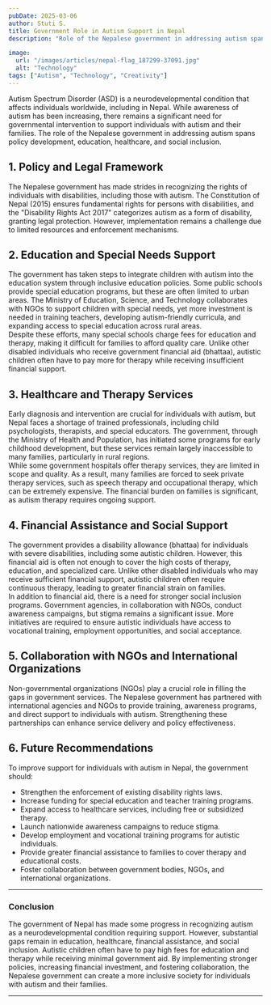 ```yaml
---
pubDate: 2025-03-06
author: Stuti S.
title: Government Role in Autism Support in Nepal
description: "Role of the Nepalese government in addressing autism spans policy development, education, healthcare, and social inclusion."

image:
  url: "/images/articles/nepal-flag_187299-37091.jpg"
  alt: "Technology"
tags: ["Autism", "Technology", "Creativity"]
---
```


Autism Spectrum Disorder (ASD) is a neurodevelopmental condition that affects individuals worldwide, including in Nepal. While awareness of autism has been increasing, there remains a significant need for governmental intervention to support individuals with autism and their families. The role of the Nepalese government in addressing autism spans policy development, education, healthcare, and social inclusion.

## 1. Policy and Legal Framework
The Nepalese government has made strides in recognizing the rights of individuals with disabilities, including those with autism. The Constitution of Nepal (2015) ensures fundamental rights for persons with disabilities, and the "Disability Rights Act 2017" categorizes autism as a form of disability, granting legal protection. However, implementation remains a challenge due to limited resources and enforcement mechanisms.

## 2. Education and Special Needs Support
The government has taken steps to integrate children with autism into the education system through inclusive education policies. Some public schools provide special education programs, but these are often limited to urban areas. The Ministry of Education, Science, and Technology collaborates with NGOs to support children with special needs, yet more investment is needed in training teachers, developing autism-friendly curricula, and expanding access to special education across rural areas.
<br>
Despite these efforts, many special schools charge fees for education and therapy, making it difficult for families to afford quality care. Unlike other disabled individuals who receive government financial aid (bhattaa), autistic children often have to pay more for therapy while receiving insufficient financial support.

## 3. Healthcare and Therapy Services
Early diagnosis and intervention are crucial for individuals with autism, but Nepal faces a shortage of trained professionals, including child psychologists, therapists, and special educators. The government, through the Ministry of Health and Population, has initiated some programs for early childhood development, but these services remain largely inaccessible to many families, particularly in rural regions.
<br>
While some government hospitals offer therapy services, they are limited in scope and quality. As a result, many families are forced to seek private therapy services, such as speech therapy and occupational therapy, which can be extremely expensive. The financial burden on families is significant, as autism therapy requires ongoing support.

## 4. Financial Assistance and Social Support
The government provides a disability allowance (bhattaa) for individuals with severe disabilities, including some autistic children. However, this financial aid is often not enough to cover the high costs of therapy, education, and specialized care. Unlike other disabled individuals who may receive sufficient financial support, autistic children often require continuous therapy, leading to greater financial strain on families.
<br>
In addition to financial aid, there is a need for stronger social inclusion programs. Government agencies, in collaboration with NGOs, conduct awareness campaigns, but stigma remains a significant issue. More initiatives are required to ensure autistic individuals have access to vocational training, employment opportunities, and social acceptance.

## 5. Collaboration with NGOs and International Organizations
Non-governmental organizations (NGOs) play a crucial role in filling the gaps in government services. The Nepalese government has partnered with international agencies and NGOs to provide training, awareness programs, and direct support to individuals with autism. Strengthening these partnerships can enhance service delivery and policy effectiveness.

## 6. Future Recommendations
To improve support for individuals with autism in Nepal, the government should:
<br>
- Strengthen the enforcement of existing disability rights laws.
- Increase funding for special education and teacher training programs.
- Expand access to healthcare services, including free or subsidized therapy.
- Launch nationwide awareness campaigns to reduce stigma.
- Develop employment and vocational training programs for autistic individuals.
- Provide greater financial assistance to families to cover therapy and educational costs.
- Foster collaboration between government bodies, NGOs, and international organizations.
***
### Conclusion
The government of Nepal has made some progress in recognizing autism as a neurodevelopmental condition requiring support. However, substantial gaps remain in education, healthcare, financial assistance, and social inclusion. Autistic children often have to pay high fees for education and therapy while receiving minimal government aid. By implementing stronger policies, increasing financial investment, and fostering collaboration, the Nepalese government can create a more inclusive society for individuals with autism and their families.
***
